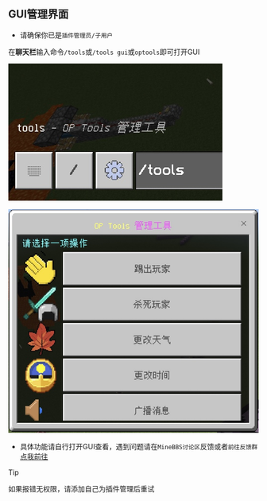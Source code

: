 ## GUI管理界面

- 请确保你已是`插件管理员/子用户`

在**聊天栏**输入命令`/tools`或`/tools gui`或`optools`即可打开GUI

![IMG_0761](../assets/image/main0.jpg)

![IMG_0760](../assets/image/main1.jpg)

- 具体功能请自行打开GUI查看，遇到问题请在`MineBBS讨论区`反馈或者`前往反馈群`[点我前往](https://qm.qq.com/cgi-bin/qm/qr?k=jmd_S7-T9UGiVp9eiPyHtuIuEApwVIq5&authKey=6c4npR7mamU4DP72JQKTYQAIz12vhRXHE4/U6GCriqjtiQpaa3Gf6Q+sYricFR9y&noverify=0)

> [!tip]
> 如果报错无权限，请添加自己为插件管理后重试
